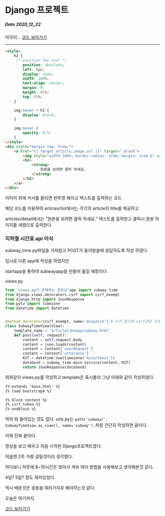 # Django 프로젝트
##### Date 2020_12_22

마무리... [코드 보러가기](https://github.com/minchan5224/DjangoProject)

---
```html
<style>
    h2 {
     /* position the text */
        position: absolute;
        left: 0px;
        display: none;
        width: 100%;
        text-align: center;
        margin: 0;
        height: 65%;
        top: 65%;
    }

    img:hover + h2 {
        display: block;
    }

    img:hover {
        opacity: 0.5;
    }
</style>
<div style="margin-top: 2rem;">
    <a href="{{ target_article.image.url }}" target="_blank">
        <img style="width:100%; border-radius: 1rem; margin: 2rem 0" src="{{ target_article.image.url }}" alt="">
        <h2>
            <strong>
                원본을 보려면 클릭 하세요.
            </strong>
        </h2>
    </a>
</div>
```
이미지 위에 커서를 올리면 반투명 해지고 텍스트를 출력하는 코드

해당 코드를 이용하여 articles/list에서는 각각의 article의 title를 제공하고

articles/detail에서는 "원본을 보려면 클릭 하세요." 텍스트를 출력한고 클릭시 원본 이미지를 새탭으로 출력한다.

### 지하철 시간표 api 이식

subway_time.py파일을 가져왔고 POST가 들어왔을때 응답하도록 작성 하였다.

임시로 다른 app에 작성을 하였지만

startapp을 통하여 subwayapp을 만들어 옮길 예정이다.

views.py
```Python
from "views.py가 존재하는 경로상"app import subway_time
from django.views.decorators.csrf import csrf_exempt
from django.http import JsonResponse
from pytz import timezone
from datetime import datetime


@method_decorator(csrf_exempt, name='dispatch') # 이거 없으면 csrf관련 오류가 발생한다. 이쪽에서만 csrf를 해제해준다.
class SubwayTimeView(View):
    template_name = 'articlelikeapp/subway.html'
    def post(self, request):
        content = self.request.body
        content = json.loads(content)
        content = content['userRequest']
        content = content['utterance']
        KST = datetime.now(timezone('Asia/Seoul'))
        dataSend = subway_time.main_service(content, KST)
        return JsonResponse(dataSend)
```
위와같이 viwes.py를 작성하고 template은 혹시몰라 그냥 아래와 같이 작성하였다.
```html
{% extends 'base.html' %}
{% load bootstrap4 %}

{% block content %}
{% csrf_token %}
{% endblock %}
```
딱히 뭐 들어있는 것도 없다.
urls.py는 ```path('subway/', SubwayTimeView.as_view(), name='subway'),```처럼 간단히 작성하면 끝이다.

이제 진짜 끝이다.

영상을 보고 배우고 처음 시작한 Django프로젝트였다.

처음엔 2주 가량 걸릴것이라 생각했다. 

하다보니 하루에 8~10시간은 앉아서 계속 여러 방법을 사용해보고 생각해본것 같다.

4일? 5일? 정도 재미있었다. 

역시 배운것은 응용을 여러가지로 해야하는것 같다. 

오늘은 여기까지.

[코드 보러가기](https://github.com/minchan5224/DjangoProject)
